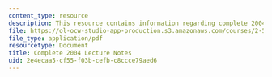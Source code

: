 ```yaml
---
content_type: resource
description: This resource contains information regarding complete 2004 lecture notes.
file: https://ol-ocw-studio-app-production.s3.amazonaws.com/courses/2-57-nano-to-macro-transport-processes-spring-2012/2e4ecaa5cf55f03bcefbc8ccce79aed6_MIT2_57S12_lec_notes_2004.pdf
file_type: application/pdf
resourcetype: Document
title: Complete 2004 Lecture Notes
uid: 2e4ecaa5-cf55-f03b-cefb-c8ccce79aed6
---
```

